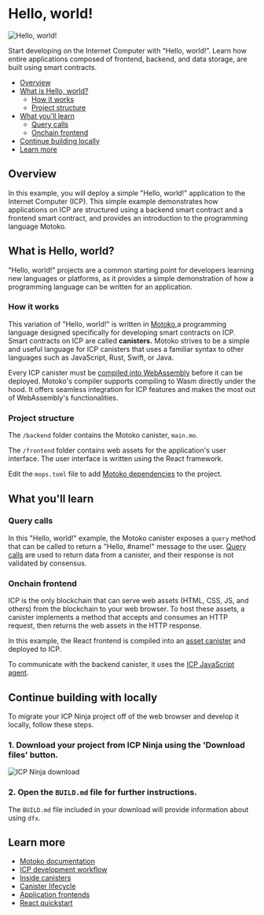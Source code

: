 # Hello, world!

![Hello, world!](/examples/_attachments/hello_world.png)

Start developing on the Internet Computer with “Hello, world!”. Learn how entire applications composed of frontend, backend, and data storage, are built using smart contracts.

- [Overview](#overview)
- [What is Hello, world?](#what-is-hello-world)
  - [How it works](#how-it-works)
  - [Project structure](#project-structure)
- [What you'll learn](#what-youll-learn)
  - [Query calls](#query-calls)
  - [Onchain frontend](#onchain-frontend)
- [Continue building locally](#continue-building-locally)
- [Learn more](#learn-more)

## Overview

In this example, you will deploy a simple "Hello, world!" application to the Internet Computer (ICP). This simple example demonstrates how applications on ICP are structured using a backend smart contract and a frontend smart contract, and provides an introduction to the programming language Motoko.

## What is Hello, world?

"Hello, world!" projects are a common starting point for developers learning new languages or platforms, as it provides a simple demonstration of how a programming language can be written for an application.

### How it works

This variation of "Hello, world!" is written in [Motoko](https://internetcomputer.org/docs/current/motoko/main/getting-started/motoko-introduction),a programming language designed specifically for developing smart contracts on ICP. Smart contracts on ICP are called **canisters.** Motoko strives to be a simple and useful language for ICP canisters that uses a familiar syntax to other languages such as JavaScript, Rust, Swift, or Java.

Every ICP canister must be [compiled into WebAssembly](https://internetcomputer.org/docs/current/developer-docs/smart-contracts/compile) before it can be deployed. Motoko's compiler supports compiling to Wasm directly under the hood. It offers seamless integration for ICP features and makes the most out of WebAssembly's functionalities.

### Project structure

The `/backend` folder contains the Motoko canister, `main.mo`.

The `/frontend` folder contains web assets for the application's user interface. The user interface is written using the React framework.

Edit the `mops.toml` file to add [Motoko dependencies](https://mops.one/) to the project.

## What you'll learn

### Query calls

In this "Hello, world!" example, the Motoko canister exposes a `query` method that can be called to return a "Hello, #name!" message to the user. [Query calls](https://internetcomputer.org/docs/current/developer-docs/smart-contracts/call/overview#query-calls) are used to return data from a canister, and their response is not validated by consensus.

### Onchain frontend

ICP is the only blockchain that can serve web assets (HTML, CSS, JS, and others) from the blockchain to your web browser. To host these assets, a canister implements a method that accepts and consumes an HTTP request, then returns the web assets in the HTTP response.

In this example, the React frontend is compiled into an [asset canister](https://internetcomputer.org/docs/current/developer-docs/web-apps/application-frontends/overview) and deployed to ICP.

To communicate with the backend canister, it uses the [ICP JavaScript agent](https://internetcomputer.org/docs/current/developer-docs/developer-tools/off-chain/agents/javascript-agent).

## Continue building with locally

To migrate your ICP Ninja project off of the web browser and develop it locally, follow these steps.

### 1. Download your project from ICP Ninja using the 'Download files' button.

![ICP Ninja download](/examples/_attachments/icp_ninja_download_files.png)

### 2. Open the `BUILD.md` file for further instructions.

The `BUILD.md` file included in your download will provide information about using `dfx`.

## Learn more

- [Motoko documentation](https://internetcomputer.org/docs/current/motoko/main/getting-started/motoko-introduction)
- [ICP development workflow](https://internetcomputer.org/docs/current/developer-docs/getting-started/development-workflow)
- [Inside canisters](https://internetcomputer.org/docs/current/developer-docs/smart-contracts/overview/inside-canisters)
- [Canister lifecycle](https://internetcomputer.org/docs/current/developer-docs/smart-contracts/overview/canister-lifecycle)
- [Application frontends](https://internetcomputer.org/docs/current/developer-docs/web-apps/application-frontends/overview)
- [React quickstart](https://internetcomputer.org/docs/current/developer-docs/getting-started/quickstart/react-quickstart)
